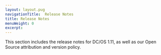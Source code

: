 ```yaml
---
layout: layout.pug
navigationTitle:  Release Notes
title: Release Notes
menuWeight: 0
excerpt:
---
```


This section includes the release notes for DC/OS 1.11, as well as our Open Source attribution and version policy.
